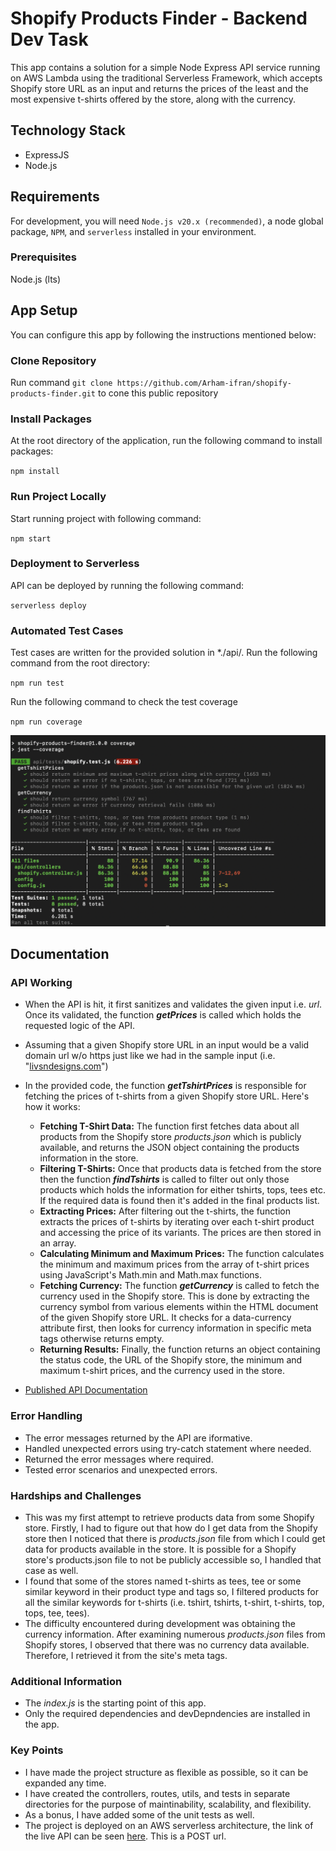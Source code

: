 # Shopify Products Finder - Backend Dev Task

This app contains a solution for a simple Node Express API service running on AWS Lambda using the traditional Serverless Framework, which accepts Shopify store URL as an input and returns the prices of the least and the most expensive t-shirts offered by the store, along with the currency.

## Technology Stack

- ExpressJS
- Node.js

## Requirements

For development, you will need `Node.js v20.x (recommended)`, a node global package, `NPM`, and `serverless` installed in your environment.

### Prerequisites

Node.js (lts)

## App Setup

You can configure this app by following the instructions mentioned below:

### Clone Repository

Run command `git clone https://github.com/Arham-ifran/shopify-products-finder.git` to cone this public repository

### Install Packages

At the root directory of the application, run the following command to install packages:

`npm install`

### Run Project Locally

Start running project with following command:

`npm start` 

### Deployment to Serverless

API can be deployed by running the following command:

`serverless deploy`

### Automated Test Cases

Test cases are written for the provided solution in *./api/. Run the following command from the root directory:

`npm run test`

Run the following command to check the test coverage

`npm run coverage`

![Unit Tests Coverage](./coverage/coverage.png)

## Documentation

### API Working

- When the API is hit, it first sanitizes and validates the given input i.e. *url*. Once its validated, the function ***getPrices*** is called which holds the requested logic of the API.

- Assuming that a given Shopify store URL in an input would be a valid domain url w/o https just like we had in the sample input (i.e. "[livsndesigns.com](https://livsndesigns.com)") 

- In the provided code, the function ***getTshirtPrices*** is responsible for fetching the prices of t-shirts from a given Shopify store URL. Here's how it works:

    - **Fetching T-Shirt Data:** The function first fetches data about all products from the Shopify store *products.json* which is publicly available, and returns the JSON object containing the products information in the store.  
    - **Filtering T-Shirts:** Once that products data is fetched from the store then the function ***findTshirts*** is called to filter out only those products which holds the information for either tshirts, tops, tees etc. If the required data is found then it's added in the final products list.
    - **Extracting Prices:** After filtering out the t-shirts, the function extracts the prices of t-shirts by iterating over each t-shirt product and accessing the price of its variants. The prices are then stored in an array.
    - **Calculating Minimum and Maximum Prices:** The function calculates the minimum and maximum prices from the array of t-shirt prices using JavaScript's Math.min and Math.max functions.
    - **Fetching Currency:** The function ***getCurrency*** is called to fetch the currency used in the Shopify store. This is done by extracting the currency symbol from various elements within the HTML document of the given Shopify store URL. It checks for a data-currency attribute first, then looks for currency information in specific meta tags otherwise returns empty.
    - **Returning Results:** Finally, the function returns an object containing the status code, the URL of the Shopify store, the minimum and maximum t-shirt prices, and the currency used in the store.

- [Published API Documentation](https://documenter.getpostman.com/view/5864777/2sA2xh1Xwb)

### Error Handling

- The error messages returned by the API are iformative. 
- Handled unexpected errors using try-catch statement where needed.
- Returned the error messages where required.
- Tested error scenarios and unexpected errors.

### Hardships and Challenges

- This was my first attempt to retrieve products data from some Shopify store. Firstly, I had to figure out that how do I get data from the Shopify store then I noticed that there is *products.json* file from which I could get data for products available in the store. It is possible for a Shopify store's products.json file to not be publicly accessible so, I handled that case as well.
- I found that some of the stores named t-shirts as tees, tee or some similar keyword in their product type and tags so, I filtered products for all the similar keywords for t-shirts (i.e. tshirt, tshirts, t-shirt, t-shirts, top, tops, tee, tees).
- The difficulty encountered during development was obtaining the currency information. After examining numerous *products.json* files from Shopify stores, I observed that there was no currency data available. Therefore, I retrieved it from the site's meta tags.

### Additional Information

- The *index.js* is the starting point of this app.
- Only the required dependencies and devDepndencies are installed in the app.  

### Key Points

- I have made the project structure as flexible as possible, so it can be expanded any time.
- I have created the controllers, routes, utils, and tests in separate directories for the purpose of maintinability, scalability, and flexibility.
- As a bonus, I have added some of the unit tests as well.
- The project is deployed on an AWS serverless architecture, the link of the live API can be seen [here](https://po3ojquiye.execute-api.us-east-1.amazonaws.com/v1/shopify/t-shirt-prices). This is a POST url.